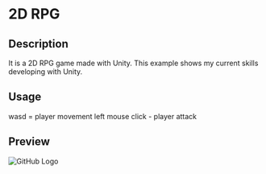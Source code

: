 # 2D RPG

## Description
It is a 2D RPG game made with Unity. This example shows my current skills developing with Unity.

## Usage
wasd = player movement
left mouse click - player attack

## Preview
![GitHub Logo](https://github.com/lolohandri/2d_rpg/blob/master/demo.gif)
